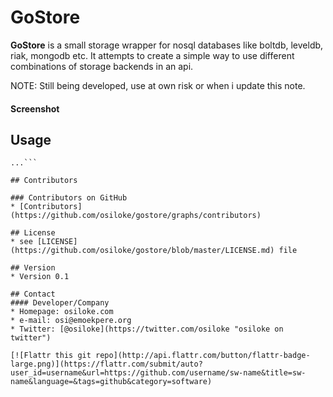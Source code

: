 GoStore
======
**GoStore** is a small storage wrapper for nosql databases like boltdb, leveldb, riak, mongodb etc.
It attempts to create a simple way to use different combinations of storage backends in an api.

NOTE:
Still being developed, use at own risk or when i update this note.

#### Screenshot

## Usage
```$ go get github.com/osiloke/gostore
...```

## Contributors

### Contributors on GitHub
* [Contributors](https://github.com/osiloke/gostore/graphs/contributors)

## License 
* see [LICENSE](https://github.com/osiloke/gostore/blob/master/LICENSE.md) file

## Version 
* Version 0.1

## Contact
#### Developer/Company
* Homepage: osiloke.com
* e-mail: osi@emoekpere.org
* Twitter: [@osiloke](https://twitter.com/osiloke "osiloke on twitter") 

[![Flattr this git repo](http://api.flattr.com/button/flattr-badge-large.png)](https://flattr.com/submit/auto?user_id=username&url=https://github.com/username/sw-name&title=sw-name&language=&tags=github&category=software) 
